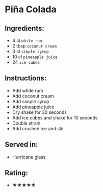 # Piña Colada

## Ingredients:
- 4 cl `white rum`
- 2 tbsp `coconut cream`
- 3 cl `simple syrup`
- 10 cl `pineapple juice`
- 24 `ice cubes`

## Instructions:
- Add white rum
- Add coconut cream
- Add simple syrup
- Add pineapple juice
- Dry shake for 30 seconds
- Add ice cubes and shake for 10 seconds
- Double strain
- Add crushed ice and stir

## Served in:
- Hurricane glass

## Rating:
- ★★★★★